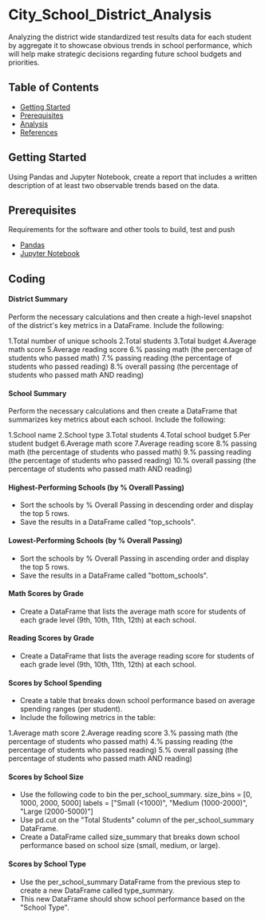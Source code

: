 # City_School_District_Analysis

Analyzing the district wide standardized test results data for each student by aggregate it to showcase obvious trends in school performance, which will help make strategic decisions regarding future school budgets and priorities.

## Table of Contents

- [Getting Started](#getting-started)
- [Prerequisites](#Prerequisites)
- [Analysis](#analysis)
- [References](#references)
  
## Getting Started

Using Pandas and Jupyter Notebook, create a report that includes a written description of at least two observable trends based on the data.


## Prerequisites

Requirements for the software and other tools to build, test and push 

- [Pandas](https://pypi.org/project/pandas/)
- [Jupyter Notebook](https://jupyter.org/)

## Coding

#### District Summary
Perform the necessary calculations and then create a high-level snapshot of the district's key metrics in a DataFrame.
Include the following:

1.Total number of unique schools
2.Total students
3.Total budget
4.Average math score
5.Average reading score
6.% passing math (the percentage of students who passed math)
7.% passing reading (the percentage of students who passed reading)
8.% overall passing (the percentage of students who passed math AND reading)

#### School Summary
Perform the necessary calculations and then create a DataFrame that summarizes key metrics about each school.
Include the following:

1.School name
2.School type
3.Total students
4.Total school budget
5.Per student budget
6.Average math score
7.Average reading score
8.% passing math (the percentage of students who passed math)
9.% passing reading (the percentage of students who passed reading)
10.% overall passing (the percentage of students who passed math AND reading)

#### Highest-Performing Schools (by % Overall Passing)
- Sort the schools by % Overall Passing in descending order and display the top 5 rows.
- Save the results in a DataFrame called "top_schools".
#### Lowest-Performing Schools (by % Overall Passing)
- Sort the schools by % Overall Passing in ascending order and display the top 5 rows.
- Save the results in a DataFrame called "bottom_schools".
#### Math Scores by Grade
- Create a DataFrame that lists the average math score for students of each grade level (9th, 10th, 11th, 12th) at each school.
#### Reading Scores by Grade
- Create a DataFrame that lists the average reading score for students of each grade level (9th, 10th, 11th, 12th) at each school.

#### Scores by School Spending
- Create a table that breaks down school performance based on average spending ranges (per student).
- Include the following metrics in the table:
  
1.Average math score
2.Average reading score
3.% passing math (the percentage of students who passed math)
4.% passing reading (the percentage of students who passed reading)
5.% overall passing (the percentage of students who passed math AND reading)

#### Scores by School Size
- Use the following code to bin the per_school_summary.
  size_bins = [0, 1000, 2000, 5000] labels = ["Small (<1000)", "Medium (1000-2000)", "Large (2000-5000)"]
- Use pd.cut on the "Total Students" column of the per_school_summary DataFrame.
- Create a DataFrame called size_summary that breaks down school performance based on school size (small, medium, or large).
  
#### Scores by School Type
- Use the per_school_summary DataFrame from the previous step to create a new DataFrame called type_summary.
- This new DataFrame should show school performance based on the "School Type".




